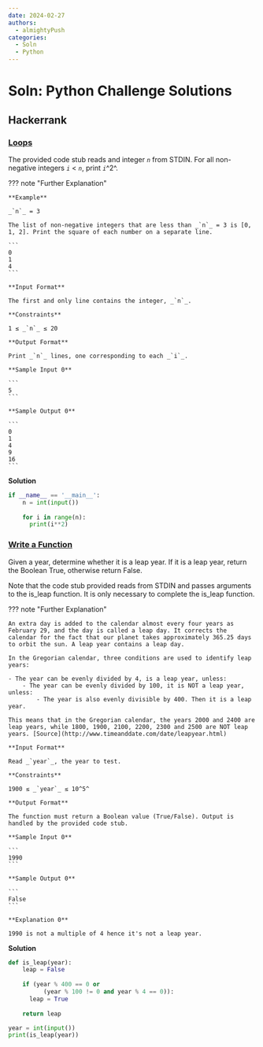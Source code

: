 ```yaml
---
date: 2024-02-27
authors:
  - almightyPush
categories:
  - Soln
  - Python
---
```


# Soln: Python Challenge Solutions

<!-- more -->

## Hackerrank

### [Loops](https://www.hackerrank.com/challenges/python-loops/problem?isFullScreen=true)

The provided code stub reads and integer _`n`_ from STDIN. For all non-negative integers _`i`_ < _`n`_, print _`i`_^2^.

??? note "Further Explanation" 
    
    **Example**
    
    _`n`_ = 3
    
    The list of non-negative integers that are less than _`n`_ = 3 is [0, 1, 2]. Print the square of each number on a separate line.
    
    ```
    0
    1
    4
    ```
    
    **Input Format**
    
    The first and only line contains the integer, _`n`_.
    
    **Constraints**
    
    1 ≤ _`n`_ ≤ 20
    
    **Output Format**
    
    Print _`n`_ lines, one corresponding to each _`i`_.
    
    **Sample Input 0**
    
    ```
    5
    ```
    
    **Sample Output 0**
    
    ```
    0
    1
    4
    9
    16
    ```

**Solution**

```python 
if __name__ == '__main__':
    n = int(input())
    
    for i in range(n):
      print(i**2)
```


### [Write a Function](https://www.hackerrank.com/challenges/write-a-function/problem?isFullScreen=true)

Given a year, determine whether it is a leap year. If it is a leap year, return the Boolean True, otherwise return False.

Note that the code stub provided reads from STDIN and passes arguments to the is_leap function. It is only necessary to complete the is_leap function.

??? note "Further Explanation"
    
    An extra day is added to the calendar almost every four years as February 29, and the day is called a leap day. It corrects the calendar for the fact that our planet takes approximately 365.25 days to orbit the sun. A leap year contains a leap day.
    
    In the Gregorian calendar, three conditions are used to identify leap years:
    
    - The year can be evenly divided by 4, is a leap year, unless:
        - The year can be evenly divided by 100, it is NOT a leap year, unless:
            - The year is also evenly divisible by 400. Then it is a leap year.

    This means that in the Gregorian calendar, the years 2000 and 2400 are leap years, while 1800, 1900, 2100, 2200, 2300 and 2500 are NOT leap years. [Source](http://www.timeanddate.com/date/leapyear.html)
    
    **Input Format**

    Read _`year`_, the year to test.

    **Constraints**
    
    1900 ≤ _`year`_ ≤ 10^5^

    **Output Format**

    The function must return a Boolean value (True/False). Output is handled by the provided code stub.

    **Sample Input 0**
    
    ```
    1990
    ```

    **Sample Output 0**
    
    ```
    False
    ```

    **Explanation 0**
    
    1990 is not a multiple of 4 hence it's not a leap year.

**Solution**

```python 
def is_leap(year):
    leap = False
    
    if (year % 400 == 0 or 
          (year % 100 != 0 and year % 4 == 0)):
      leap = True
    
    return leap

year = int(input())
print(is_leap(year))
```

